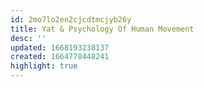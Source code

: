 ```yaml
---
id: 2mo7lo2en2cjcdtmcjyb26y
title: Yat & Psychology Of Human Movement
desc: ''
updated: 1668193238137
created: 1664778448241
highlight: true
---
```

